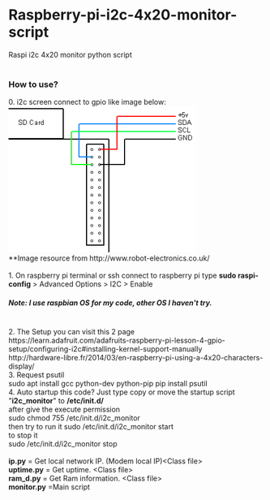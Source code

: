 # Raspberry-pi-i2c-4x20-monitor-script
Raspi i2c 4x20 monitor python script
</br>
</br>
<h3>How to use?</h3>
0. i2c screen connect to gpio like image below:
</br>
<img src="https://github.com/Weemy96/raspberry-pi-i2c-python-script/raw/master/rpi-i2c-pins.png"/>
</br>
**Image resource from http://www.robot-electronics.co.uk/
</br>
</br>
1. On raspberry pi terminal or ssh connect to raspberry pi type <b>sudo raspi-config</b> > Advanced Options > I2C > Enable
<h5>Note: I use raspbian OS for my code, other OS I haven't try.</h5>
</br>
2. The Setup you can visit this 2 page 
   </br>https://learn.adafruit.com/adafruits-raspberry-pi-lesson-4-gpio-setup/configuring-i2c#installing-kernel-support-manually
   </br>http://hardware-libre.fr/2014/03/en-raspberry-pi-using-a-4x20-characters-display/
</br>
3. Request <per>psutil</per>
<br>
<per>sudo apt install gcc python-dev python-pip
pip install psutil</per>
</br>
4. Auto startup this code? Just type copy or move the startup script "<b>i2c_monitor</b>" to <b>/etc/init.d/</b>
</br> after give the execute permission </br><per>sudo chmod 755 /etc/init.d/i2c_monitor</per></br> then try to run it <per>sudo /etc/init.d/i2c_monitor start</per>
	</br>to stop it </br><per>sudo /etc/init.d/i2c_monitor stop</per>
</br>
</br><b>ip.py</b> = Get local network IP. (Modem local IP)&lt;Class file&gt;
</br><b>uptime.py</b> = Get uptime. &lt;Class file&gt;
</br><b>ram_d.py</b> = Get Ram information. &lt;Class file&gt;
</br><b>monitor.py</b> =Main script


